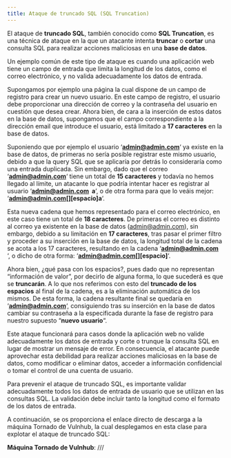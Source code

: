 ```yaml
---
title: Ataque de truncado SQL (SQL Truncation)
---
```

El ataque de **truncado SQL**, también conocido como **SQL Truncation**, es una técnica de ataque en la que un atacante intenta **truncar** o **cortar** una consulta SQL para realizar acciones maliciosas en una **base de datos**.

Un ejemplo común de este tipo de ataque es cuando una aplicación web tiene un campo de entrada que limita la longitud de los datos, como el correo electrónico, y no valida adecuadamente los datos de entrada.

Supongamos por ejemplo una página la cual dispone de un campo de registro para crear un nuevo usuario. En este campo de registro, el usuario debe proporcionar una dirección de correo y la contraseña del usuario en cuestión que desea crear. Ahora bien, de cara a la inserción de estos datos en la base de datos, supongamos que el campo correspondiente a la dirección email que introduce el usuario, está limitado a **17 caracteres** en la base de datos.

Suponiendo que por ejemplo el usuario ‘**admin@admin.com**‘ ya existe en la base de datos, de primeras no sería posible registrar este mismo usuario, debido a que la query SQL que se aplicaría por detrás lo consideraría como una entrada duplicada. Sin embargo, dado que el correo ‘**admin@admin.com**‘ tiene un total de **15 caracteres** y todavía no hemos llegado al límite, un atacante lo que podría intentar hacer es registrar al usuario ‘**admin@admin.com  a**‘, o de otra forma para que lo veáis mejor: ‘**admin@admin.com[][espacio]a**‘.

Esta nueva cadena que hemos representado para el correo electrónico, en este caso tiene un total de **18 caracteres**. De primeras el correo es distinto al correo ya existente en la base de datos (admin@admin.com), sin embargo, debido a su limitación en **17 caracteres**, tras pasar el primer filtro y proceder a su inserción en la base de datos, la longitud total de la cadena se acota a los 17 caracteres, resultando en la cadena ‘**admin@admin.com**  ‘, o dicho de otra forma: ‘**admin@admin.com[][espacio]**‘.

Ahora bien, ¿qué pasa con los espacios?, pues dado que no representan “información de valor”, por decirlo de alguna forma, lo que sucederá es que se **truncarán**. A lo que nos referimos con esto del **truncado de los espacios** al final de la cadena, es a la eliminación automática de los mismos. De esta forma, la cadena resultante final se quedaría en ‘**admin@admin.com**‘, consiguiendo tras su inserción en la base de datos cambiar su contraseña a la especificada durante la fase de registro para nuestro supuesto “**nuevo usuario**“.

Este ataque funcionará para casos donde la aplicación web no valide adecuadamente los datos de entrada y corte o trunque la consulta SQL en lugar de mostrar un mensaje de error. En consecuencia, el atacante puede aprovechar esta debilidad para realizar acciones maliciosas en la base de datos, como modificar o eliminar datos, acceder a información confidencial o tomar el control de una cuenta de usuario.

Para prevenir el ataque de truncado SQL, es importante validar adecuadamente todos los datos de entrada de usuario que se utilizan en las consultas SQL. La validación debe incluir tanto la longitud como el formato de los datos de entrada.

A continuación, se os proporciona el enlace directo de descarga a la máquina Tornado de Vulnhub, la cual desplegamos en esta clase para explotar el ataque de truncado SQL:

   **Máquina Tornado de Vulnhub**: ///